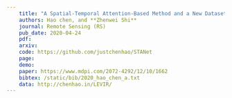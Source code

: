 ```yaml
---
    title: "A Spatial-Temporal Attention-Based Method and a New Dataset for Remote Sensing Image Change Detection"
    authors: Hao chen, and **Zhenwei Shi**
    journal: Remote Sensing (RS)
    pub_date: 2020-04-24
    pdf: 
    arxiv: 
    code: https://github.com/justchenhao/STANet
    page: 
    demo: 
    paper: https://www.mdpi.com/2072-4292/12/10/1662
    bibtex: /static/bib/2020_hao_chen_a.txt
    data: http://chenhao.in/LEVIR/
---
```

    